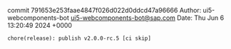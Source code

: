 commit 791653e253faae4847f026d022d0ddcd47a96666
Author: ui5-webcomponents-bot <ui5-webcomponents-bot@sap.com>
Date:   Thu Jun 6 13:20:49 2024 +0000

    chore(release): publish v2.0.0-rc.5 [ci skip]
